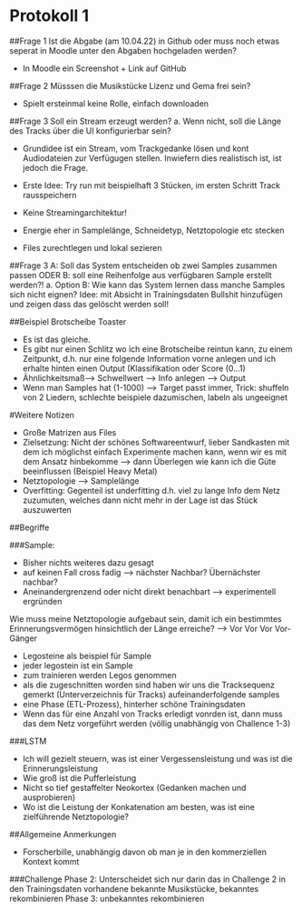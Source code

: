 # Protokoll 1

##Frage 1
Ist die Abgabe (am 10.04.22) in Github oder muss noch etwas seperat in Moodle unter den Abgaben hochgeladen werden?

- In Moodle ein Screenshot + Link auf GitHub

##Frage 2 
Müsssen die Musikstücke Lizenz und Gema frei sein? 

- Spielt ersteinmal keine Rolle, einfach downloaden 

##Frage 3
Soll ein Stream erzeugt werden?
a. Wenn nicht, soll die Länge des Tracks über die UI konfigurierbar sein?

- Grundidee ist ein Stream, vom Trackgedanke lösen und kont Audiodateien zur Verfügugen stellen. 
Inwiefern dies realistisch ist, ist jedoch die Frage.

- Erste Idee: Try run mit beispielhaft 3 Stücken, im ersten Schritt Track rausspeichern
- Keine Streamingarchitektur!
- Energie eher in Samplelänge, Schneidetyp, Netztopologie etc stecken

- Files zurechtlegen und lokal sezieren 

##Frage 3
A: Soll das System entscheiden ob zwei Samples zusammen passen ODER B: soll eine Reihenfolge aus verfügbaren Sample erstellt werden?!
		a. Option B: Wie kann das System lernen dass manche Samples sich nicht eignen?
Idee: mit Absicht in Trainingsdaten Bullshit hinzufügen und zeigen dass das gelöscht werden soll!

##Beispiel Brotscheibe Toaster
- Es ist das gleiche.
- Es gibt nur einen Schlitz wo ich eine Brotscheibe reintun kann, zu einem Zeitpunkt, d.h. nur eine   folgende Information vorne anlegen und ich erhalte hinten einen Output (Klassifikation oder Score   (0...1) 
- Ähnlichkeitsmaß--> Schwellwert --> Info anlegen --> Output
- Wenn man Samples hat (1-1000) --> Target passt immer, Trick: shuffeln von 2 Liedern, schlechte beispiele dazumischen, labeln als ungeeignet


#Weitere Notizen
- Große Matrizen aus Files
 - Zielsetzung: Nicht der schönes Softwareentwurf, lieber Sandkasten mit dem ich möglichst einfach     Experimente machen kann, wenn wir es mit dem Ansatz hinbekomme --> dann Überlegen wie kann ich   die Güte beeinflussen (Beispiel Heavy Metal)
- Netztopologie --> Samplelänge 
- Overfitting: Gegenteil ist underfitting d.h. viel zu lange Info dem Netz zuzumuten, welches dann nicht mehr in der Lage ist das Stück auszuwerten

##Begriffe

###Sample:
  - Bisher nichts weiteres dazu gesagt
  - auf keinen Fall cross fadig --> nächster Nachbar? Übernächster nachbar?
  - Aneinandergrenzend oder nicht direkt benachbart --> experimentell ergründen 
 
Wie muss meine Netztopologie aufgebaut sein, damit ich ein bestimmtes Erinnerungsvermögen     hinsichtlich der Länge erreiche? 
  --> Vor Vor Vor Vor-Gänger
  
  - Legosteine als beispiel für Sample
  - jeder legostein ist ein Sample 
  - zum trainieren werden Legos genommen
  - als die zugeschnitten worden sind haben wir uns die Tracksequenz gemerkt (Unterverzeichnis für Tracks) aufeinanderfolgende samples 
  - eine Phase (ETL-Prozess), hinterher schöne Trainingsdaten 
  - Wenn das für eine Anzahl von Tracks erledigt vonrden ist, dann muss das dem Netz vorgeführt werden (völlig unabhängig von Challence 1-3) 
  
 ###LSTM
 - Ich will gezielt steuern, was ist einer Vergessensleistung und was ist die Erinnerungsleistung
 - Wie groß ist die Pufferleistung
 - Nicht so tief gestaffelter Neokortex (Gedanken machen und ausprobieren)
 - Wo ist die Leistung der Konkatenation am besten, was ist eine zielführende Netztopologie?

##Allgemeine Anmerkungen
- Forscherbille, unabhängig davon ob man je in den kommerziellen Kontext kommt

###Challenge
Phase 2: Unterscheidet sich nur darin das in Challenge 2 in den Trainingsdaten vorhandene bekannte Musikstücke, bekanntes rekombinieren
Phase 3: unbekanntes rekombinieren 


